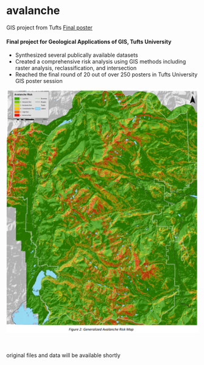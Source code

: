 # avalanche
GIS project from Tufts
[Final poster](https://github.com/jmfinnegan12/avalanche/blob/main/Finnegan_James_EOS104_2018.pdf)

#### Final project for Geological Applications of GIS, Tufts University
- Synthesized several publically available datasets
- Created a comprehensive risk analysis using GIS methods including raster analysis, reclassification, and intersection
- Reached the final round of 20 out of over 250 posters in Tufts University GIS poster session

![alt text](https://github.com/jmfinnegan12/avalanche/blob/main/generalized%20risk%20map.PNG)

<br/>
<br/>
original files and data will be available shortly
